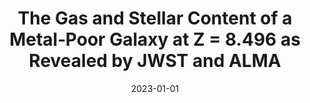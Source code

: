 ---
title: "The Gas and Stellar Content of a Metal‑Poor Galaxy at Z = 8.496 as Revealed by JWST and ALMA"
authbefore: "K. E. Heintz, C. Giménez‑Arteaga, S. Fujimoto, G. Brammer, D. Espada, S. Gillman, J. González‑López, T. R. Greve, Y. Harikane, B. Hatsukade, K. K. Knudsen, A. M. Koekemoer, K. Kohno, V. Kokorev, M. M. Lee, G. E. Magdis, E. J. Nelson, F. Rizzo, R. L. Sanders, D. Schaerer, A. E. Shapley, V. B. Strait, S. Toft, F. Valentino, A. van der Wel, A. P. Vijayan, D. Watson, F. E. Bauer, C. R. Christiansen, and "
authafter: " "
collection: publications
permalink: /publication/2023-01-01-gas-and-stellar-content-metal-poor-galaxy
date: 2023-01-01
venue: 'The Astrophysical Journal Letters 944, no. 2 (2023): L30'
pubtype: 'astro'
paperurl: https://iopscience.iop.org/article/10.3847/2041-8213/acb2cf
pdf: /publications/files/gas-and-stellar-content-metal-poor-galaxy.pdf
---